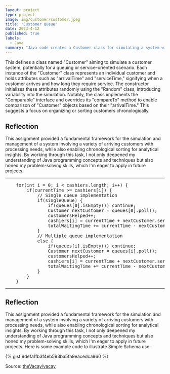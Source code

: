 ```yaml
---
layout: project
type: project
image: img/customer/customer.jpeg
title: "Customer Queue"
date: 2023-4-12
published: true
labels:
  - Java
summary: "Java code creates a Customer class for simulating a system with arrival and service times, allowing chronological sorting and organization of customer objects."
---
```


This defines a class named "Customer" aiming to simulate a customer system, potentially for a queuing or service-oriented scenario. Each instance of the "Customer" class represents an individual customer and holds attributes such as "arrivalTime" and "serviceTime," signifying when a customer arrives and how long they require service. The constructor initializes these attributes randomly using the "Random" class, introducing variability into the simulation. Notably, the class implements the "Comparable" interface and overrides its "compareTo" method to enable comparison of "Customer" objects based on their "arrivalTime." This suggests a focus on organizing or sorting customers chronologically. 

## Reflection
This assignment provided a fundamental framework for the simulation and management of a system involving a variety of arriving customers with processing needs, while also enabling chronological sorting for analytical insights. By working through this task, I not only deepened my understanding of Java programming concepts and techniques but also honed my problem-solving skills, which I'm eager to apply in future projects.
<hr>
<pre>
	for(int i = 0; i < cashiers.length; i++) {
		if(currentTime >= cashiers[i]) {
			// Single queue implementation
			if(singleQueue) {
				if(queues[0].isEmpty()) continue;
				Customer nextCustomer = queues[0].poll();
				customersHelped++;
				cashiers[i] = currentTime + nextCustomer.serviceTime;
				totalWaitingTime += currentTime - nextCustomer.arrivalTime;
			}
			// Multiple queue implementation
			else {
				if(queues[i].isEmpty()) continue;
				Customer nextCustomer = queues[i].poll();
				customersHelped++;
				cashiers[i] = currentTime + nextCustomer.serviceTime;
				totalWaitingTime += currentTime - nextCustomer.arrivalTime;
			}
		}
	}
</pre>
<hr>
			
## Reflection
This assignment provided a fundamental framework for the simulation and management of a system involving a variety of arriving customers with processing needs, while also enabling chronological sorting for analytical insights. By working through this task, I not only deepened my understanding of Java programming concepts and techniques but also honed my problem-solving skills, which I'm eager to apply in future projects.
Here is some example code to illustrate Simple Schema use:

{% gist 9defa1fb3f4eb593ba5fa9eacedca960 %}
 
Source: <a href="https://github.com/theVacay/vacay">theVacay/vacay</a>
